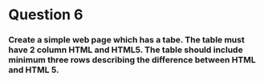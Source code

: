 # Question 6
### Create a simple web page which has a tabe. The table must have 2 column HTML and HTML5. The table should include minimum three rows describing the difference between HTML and HTML 5.
